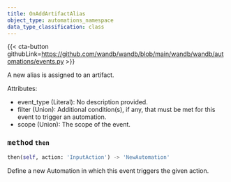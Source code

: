 ```yaml
---
title: OnAddArtifactAlias
object_type: automations_namespace
data_type_classification: class
---
```


{{< cta-button githubLink=https://github.com/wandb/wandb/blob/main/wandb/wandb/automations/events.py >}}



A new alias is assigned to an artifact.

Attributes:
- event_type (Literal): No description provided.
- filter (Union): Additional condition(s), if any, that must be met for this event to trigger an automation.
- scope (Union): The scope of the event.

### <kbd>method</kbd> `then`
```python
then(self, action: 'InputAction') -> 'NewAutomation'
```
Define a new Automation in which this event triggers the given action.